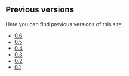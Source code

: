 <!--

    Copyright 2011-2015 Matthias Nuessler <m.nuessler@web.de>

    Licensed under the Apache License, Version 2.0 (the "License");
    you may not use this file except in compliance with the License.
    You may obtain a copy of the License at

        http://www.apache.org/licenses/LICENSE-2.0

    Unless required by applicable law or agreed to in writing, software
    distributed under the License is distributed on an "AS IS" BASIS,
    WITHOUT WARRANTIES OR CONDITIONS OF ANY KIND, either express or implied.
    See the License for the specific language governing permissions and
    limitations under the License.

-->
Previous versions
-----------------

Here you can find previous versions of this site:

* [0.6](0.6/ "Maven site for version 0.6")
* [0.5](0.5/ "Maven site for version 0.5")
* [0.4](0.4/ "Maven site for version 0.4")
* [0.3](0.3/ "Maven site for version 0.3")
* [0.2](0.2/ "Maven site for version 0.2")
* [0.1](0.1/ "Maven site for version 0.1")
